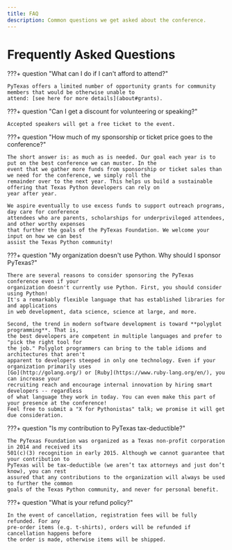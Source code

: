 ```yaml
---
title: FAQ
description: Common questions we get asked about the conference.
---
```


# Frequently Asked Questions

???+ question "What can I do if I can't afford to attend?"

    PyTexas offers a limited number of opportunity grants for community members that would be otherwise unable to
    attend: [see here for more details](about#grants).

???+ question "Can I get a discount for volunteering or speaking?"

    Accepted speakers will get a free ticket to the event. 

???+ question "How much of my sponsorship or ticket price goes to the conference?"

    The short answer is: as much as is needed. Our goal each year is to put on the best conference we can muster. In the
    event that we gather more funds from sponsorship or ticket sales than we need for the conference, we simply roll the
    remainder over to the next year. This helps us build a sustainable offering that Texas Python developers can rely on
    year after year.

    We aspire eventually to use excess funds to support outreach programs, day care for conference
    attendees who are parents, scholarships for underprivileged attendees, and other worthy expenses
    that further the goals of the PyTexas Foundation. We welcome your input on how we can best
    assist the Texas Python community!

???+ question "My organization doesn't use Python. Why should I sponsor PyTexas?"

    There are several reasons to consider sponsoring the PyTexas conference even if your
    organization doesn't currently use Python. First, you should consider using Python!
    It's a remarkably flexible language that has established libraries for and applications
    in web development, data science, science at large, and more.

    Second, the trend in modern software development is toward **polyglot programming**. That is,
    the best developers are competent in multiple languages and prefer to "pick the right tool for
    the job." Polyglot programmers can bring to the table idioms and architectures that aren't
    apparent to developers steeped in only one technology. Even if your organization primarily uses
    [Go](http://golang.org/) or [Ruby](https://www.ruby-lang.org/en/), you can increase your
    recruiting reach and encourage internal innovation by hiring smart developers -- regardless
    of what language they work in today. You can even make this part of your presence at the conference!
    Feel free to submit a "X for Pythonistas" talk; we promise it will get due consideration.

???+ question "Is my contribution to PyTexas tax-deductible?"

    The PyTexas Foundation was organized as a Texas non-profit corporation in 2014 and received its
    501(c)(3) recognition in early 2015. Although we cannot guarantee that your contribution to
    PyTexas will be tax-deductible (we aren’t tax attorneys and just don’t know), you can rest
    assured that any contributions to the organization will always be used to further the common
    goals of the Texas Python community, and never for personal benefit.

???+ question "What is your refund policy?"

    In the event of cancellation, registration fees will be fully refunded. For any
    pre-order items (e.g. t-shirts), orders will be refunded if cancellation happens before
    the order is made, otherwise items will be shipped.
